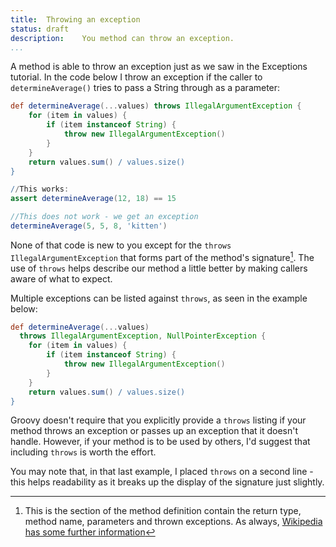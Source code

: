 ```yaml
---
title:	Throwing an exception
status:	draft
description:	You method can throw an exception.
...
```


A method is able to throw an exception just as we saw in the Exceptions tutorial. In the code below I throw an exception if the caller to `determineAverage()` tries to pass a String through as a parameter:

```groovy
def determineAverage(...values) throws IllegalArgumentException {
    for (item in values) {
        if (item instanceof String) {
            throw new IllegalArgumentException()
        }
    }
    return values.sum() / values.size()
}

//This works:
assert determineAverage(12, 18) == 15

//This does not work - we get an exception
determineAverage(5, 5, 8, 'kitten')
```

None of that code is new to you except for the `throws IllegalArgumentException` that forms part of the method's signature[^sign]. The use of `throws` helps describe our method a little better by making callers aware of what to expect.

Multiple exceptions can be listed against `throws`, as seen in the example below:

```groovy
def determineAverage(...values) 
  throws IllegalArgumentException, NullPointerException {
    for (item in values) {
        if (item instanceof String) {
            throw new IllegalArgumentException()
        }
    }
    return values.sum() / values.size()
}
```

Groovy doesn't require that you explicitly provide a `throws` listing if your method throws an exception or passes up an exception that it doesn't handle. However, if your method is to be used by others, I'd suggest that including `throws` is worth the effort. 

You may note that, in that last example, I placed `throws` on a second line - this helps readability as it breaks up the display of the signature just slightly.

[^sign]: This is the section of the method definition contain the return type, method name, parameters and thrown exceptions. As always, [Wikipedia has some further information](https://en.wikipedia.org/wiki/Type_signature#Method_signature) 